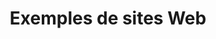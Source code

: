 ---
layout: inspirer-sites-web_index
title: Exemples de sites Web
category: sites-web
permalink: /inspiration/sites-web/
intro: Une vitrine de sites Web sélectionnés pour la qualité de leur design, la clarté de leurs contenus et leur simplicité d'utilisation.
text-twtr: En train d'explorer la sélection de sites Web by @MagDuWebdesign
current_nav: all 
---